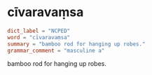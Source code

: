 # cīvaravaṃsa

``` toml
dict_label = "NCPED"
word = "cīvaravaṃsa"
summary = "bamboo rod for hanging up robes."
grammar_comment = "masculine a"
```

bamboo rod for hanging up robes.

